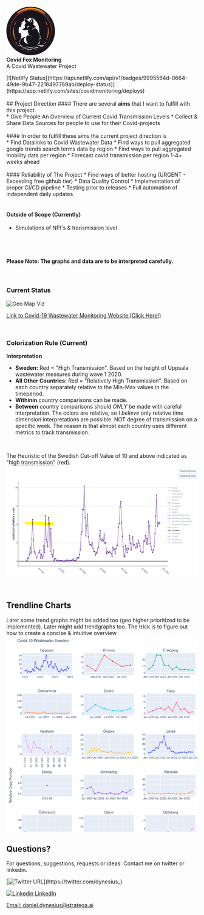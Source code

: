 <p>
    <img src="docs/red-sewer-fox.png" alt="Red Sewer Fox" width="128" height="128"> <br>
    <strong>Covid Fox Monitoring</strong> <br>
    <span class="subtext">A Covid Wastewater  Project</span>
</p>
[![Netlify Status](https://api.netlify.com/api/v1/badges/9995564d-0664-49de-9b47-2218497769ab/deploy-status)](https://app.netlify.com/sites/covidmonitoring/deploys)
<br><br>
## Project Direction
#### There are several <b>aims</b> that I want to fulfill with this project.<br>
* Give People An Overview of Current Covid Transmission Levels
* Collect & Share Data Sources for people to use for their Covid-projects
<br><br>
#### In order to fulfill these aims the current project direction is <br>
* Find Datalinks to Covid Wastewater Data
* Find ways to pull aggregated google trends search terms data by region
* Find ways to pull aggregated mobility data per region
* Forecast covid transmission per region 1-4+ weeks ahead
<br><br>
#### Reliability of The Project
* Find ways of better hosting (URGENT - Exceeding free github tier)
* Data Quality Control
* Implementation of proper CI/CD pipeline
* Testing prior to releases
* Full automation of independent daily updates
<br><br>

#### Outside of Scope (Currently)
* Simulations of NPI's & transmission level
<br><br>
<br><br>
#### Please Note: The graphs and data are to be interpreted carefully.

<br>

### Current Status
![Geo Map Viz](https://github.com/danieldynesius/covid/blob/main/docs/c19_wastewater_v0.3.3.gif)

[Link to Covid-19 Wastewater Monitoring Website (Click Here!)](https://danieldynesius.github.io/covid/)

<br>

### Colorization Rule (Current)
<b>Interpretation</b>
* <b>Sweden:</b> Red = "High Transmission". Based on the height of Uppsala wastewater measures during wave 1 2020.
* <b>All Other Countries:</b> Red = "Relatively High Transmission". Based on each country separately relative to the Min-Max values in the timeperiod.
* <b>Withinin</b> country comparisons can be made.
* <b>Between</b> country comparisons should <i>ONLY</i> be made with careful interpretation. The colors are relative, so I *believe* only relative time dimension interpretations are possible. NOT degree of transmission on a specific week. The reason is that almost each country uses different metrics to track transmission.

<br>

The Heuristic of the Swedish Cut-off Value of 10 and above indicated as "high transmission" (red).
![Trendline Viz](docs/se_uppsala_c19_first_recorded_peak.png)
<br><br><br>

## Trendline Charts
Later some trend graphs might be added too (geo higher prioritized to be implemented).
Later might add trendgraphs too. The trick is to figure out how to create a concise & intuitive overview.
![Trendline Viz](docs/c19-trends.png)


## Questions?
For questions, suggestions, requests or ideas:
Contact me on twitter or linkedin.

[![Twitter URL](https://img.shields.io/twitter/url/https/twitter.com/dynesius_.svg?style=social&label=Follow%20%40dynesius_)](https://twitter.com/dynesius_)


[![Linkedin](https://i.stack.imgur.com/gVE0j.png) LinkedIn](https://www.linkedin.com/in/danieldynesius/)&nbsp;

[Email: daniel.dynesius@stratega.ai](mailto:daniel.dynesius@stratega.ai)